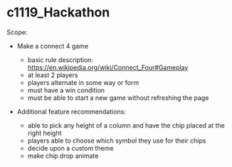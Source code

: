 # c1119_Hackathon


Scope: 
- Make a connect 4 game
  - basic rule description: https://en.wikipedia.org/wiki/Connect_Four#Gameplay
  - at least 2 players
  - players alternate in some way or form
  - must have a win condition
  - must be able to start a new game without refreshing the page
  
- Additional feature recommendations:
  - able to pick any height of a column and have the chip placed at the right height
  - players able to choose which symbol they use for their chips
  - decide upon a custom theme
  - make chip drop animate
 

